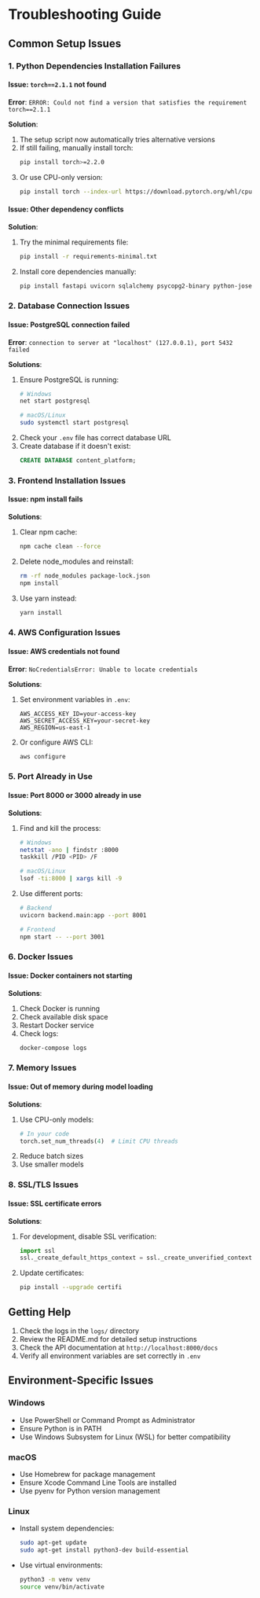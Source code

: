 # Troubleshooting Guide

## Common Setup Issues

### 1. Python Dependencies Installation Failures

#### Issue: `torch==2.1.1` not found
**Error**: `ERROR: Could not find a version that satisfies the requirement torch==2.1.1`

**Solution**:
1. The setup script now automatically tries alternative versions
2. If still failing, manually install torch:
   ```bash
   pip install torch>=2.2.0
   ```
3. Or use CPU-only version:
   ```bash
   pip install torch --index-url https://download.pytorch.org/whl/cpu
   ```

#### Issue: Other dependency conflicts
**Solution**:
1. Try the minimal requirements file:
   ```bash
   pip install -r requirements-minimal.txt
   ```
2. Install core dependencies manually:
   ```bash
   pip install fastapi uvicorn sqlalchemy psycopg2-binary python-jose passlib boto3
   ```

### 2. Database Connection Issues

#### Issue: PostgreSQL connection failed
**Error**: `connection to server at "localhost" (127.0.0.1), port 5432 failed`

**Solutions**:
1. Ensure PostgreSQL is running:
   ```bash
   # Windows
   net start postgresql
   
   # macOS/Linux
   sudo systemctl start postgresql
   ```
2. Check your `.env` file has correct database URL
3. Create database if it doesn't exist:
   ```sql
   CREATE DATABASE content_platform;
   ```

### 3. Frontend Installation Issues

#### Issue: npm install fails
**Solutions**:
1. Clear npm cache:
   ```bash
   npm cache clean --force
   ```
2. Delete node_modules and reinstall:
   ```bash
   rm -rf node_modules package-lock.json
   npm install
   ```
3. Use yarn instead:
   ```bash
   yarn install
   ```

### 4. AWS Configuration Issues

#### Issue: AWS credentials not found
**Error**: `NoCredentialsError: Unable to locate credentials`

**Solutions**:
1. Set environment variables in `.env`:
   ```
   AWS_ACCESS_KEY_ID=your-access-key
   AWS_SECRET_ACCESS_KEY=your-secret-key
   AWS_REGION=us-east-1
   ```
2. Or configure AWS CLI:
   ```bash
   aws configure
   ```

### 5. Port Already in Use

#### Issue: Port 8000 or 3000 already in use
**Solutions**:
1. Find and kill the process:
   ```bash
   # Windows
   netstat -ano | findstr :8000
   taskkill /PID <PID> /F
   
   # macOS/Linux
   lsof -ti:8000 | xargs kill -9
   ```
2. Use different ports:
   ```bash
   # Backend
   uvicorn backend.main:app --port 8001
   
   # Frontend
   npm start -- --port 3001
   ```

### 6. Docker Issues

#### Issue: Docker containers not starting
**Solutions**:
1. Check Docker is running
2. Check available disk space
3. Restart Docker service
4. Check logs:
   ```bash
   docker-compose logs
   ```

### 7. Memory Issues

#### Issue: Out of memory during model loading
**Solutions**:
1. Use CPU-only models:
   ```python
   # In your code
   torch.set_num_threads(4)  # Limit CPU threads
   ```
2. Reduce batch sizes
3. Use smaller models

### 8. SSL/TLS Issues

#### Issue: SSL certificate errors
**Solutions**:
1. For development, disable SSL verification:
   ```python
   import ssl
   ssl._create_default_https_context = ssl._create_unverified_context
   ```
2. Update certificates:
   ```bash
   pip install --upgrade certifi
   ```

## Getting Help

1. Check the logs in the `logs/` directory
2. Review the README.md for detailed setup instructions
3. Check the API documentation at `http://localhost:8000/docs`
4. Verify all environment variables are set correctly in `.env`

## Environment-Specific Issues

### Windows
- Use PowerShell or Command Prompt as Administrator
- Ensure Python is in PATH
- Use Windows Subsystem for Linux (WSL) for better compatibility

### macOS
- Use Homebrew for package management
- Ensure Xcode Command Line Tools are installed
- Use pyenv for Python version management

### Linux
- Install system dependencies:
  ```bash
  sudo apt-get update
  sudo apt-get install python3-dev build-essential
  ```
- Use virtual environments:
  ```bash
  python3 -m venv venv
  source venv/bin/activate
  ``` 